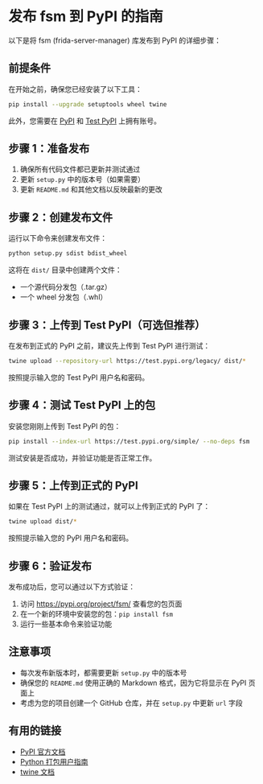 # 发布 fsm 到 PyPI 的指南

以下是将 fsm (frida-server-manager) 库发布到 PyPI 的详细步骤：

## 前提条件

在开始之前，确保您已经安装了以下工具：

```bash
pip install --upgrade setuptools wheel twine
```

此外，您需要在 [PyPI](https://pypi.org/) 和 [Test PyPI](https://test.pypi.org/) 上拥有账号。

## 步骤 1：准备发布

1. 确保所有代码文件都已更新并测试通过
2. 更新 `setup.py` 中的版本号（如果需要）
3. 更新 `README.md` 和其他文档以反映最新的更改

## 步骤 2：创建发布文件

运行以下命令来创建发布文件：

```bash
python setup.py sdist bdist_wheel
```

这将在 `dist/` 目录中创建两个文件：
- 一个源代码分发包（.tar.gz）
- 一个 wheel 分发包（.whl）

## 步骤 3：上传到 Test PyPI（可选但推荐）

在发布到正式的 PyPI 之前，建议先上传到 Test PyPI 进行测试：

```bash
twine upload --repository-url https://test.pypi.org/legacy/ dist/*
```

按照提示输入您的 Test PyPI 用户名和密码。

## 步骤 4：测试 Test PyPI 上的包

安装您刚刚上传到 Test PyPI 的包：

```bash
pip install --index-url https://test.pypi.org/simple/ --no-deps fsm
```

测试安装是否成功，并验证功能是否正常工作。

## 步骤 5：上传到正式的 PyPI

如果在 Test PyPI 上的测试通过，就可以上传到正式的 PyPI 了：

```bash
twine upload dist/*
```

按照提示输入您的 PyPI 用户名和密码。

## 步骤 6：验证发布

发布成功后，您可以通过以下方式验证：

1. 访问 https://pypi.org/project/fsm/ 查看您的包页面
2. 在一个新的环境中安装您的包：`pip install fsm`
3. 运行一些基本命令来验证功能

## 注意事项

- 每次发布新版本时，都需要更新 `setup.py` 中的版本号
- 确保您的 `README.md` 使用正确的 Markdown 格式，因为它将显示在 PyPI 页面上
- 考虑为您的项目创建一个 GitHub 仓库，并在 `setup.py` 中更新 `url` 字段

## 有用的链接

- [PyPI 官方文档](https://pypi.org/help/)
- [Python 打包用户指南](https://packaging.python.org/)
- [twine 文档](https://twine.readthedocs.io/)